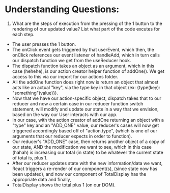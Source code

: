 # Understanding Questions:

1. What are the steps of execution from the pressing of the 1 button to the rendering of our updated value? List what part of the code excutes for each step.

- The user presses the 1 button.
- The onClick event gets triggered by that userEvent, which then, the onClick references our event listener of handleAdd, which in turn calls our dispatch function we get from the useReducer hook.
- The dispatch function takes an object as an argument, which in this case (hehehe), is our action creator helper function of addOne(). We get access to this via our import for our actions folder.
- All the addOne function does right now is return an object that almost acts like an actual "key", via the type key in that object (ex: {type(key): "something"(value)}).
- Now that we have our action-specific object, dispatch takes that to our reducer and now a certain case in our reducer function switch statement, will modify and update our state in a way that we envision, based on the way our User interacts with our app.
- In our case, with the action creator of addOne returning an object with a "type" key and an "ADD_ONE" value, our reducer's cases will now get triggered accordingly based off of "action.type", (which is one of our arguments that our reducer expects in order to function).
- Our reducer's "ADD_ONE" case, then returns another object of a copy of our state, AND the modification we want to see, which in this case (hahah) is increasing our total (in state) to be whatever the current state of total is, plus 1.
- After our reducer updates state with the new information/data we want, React triggers a re-render of our component(s), (since state now has been updated), and now our component of TotalDisplay has the appropriate data and finally,
- TotalDisplay shows the total plus 1 (on our DOM).

